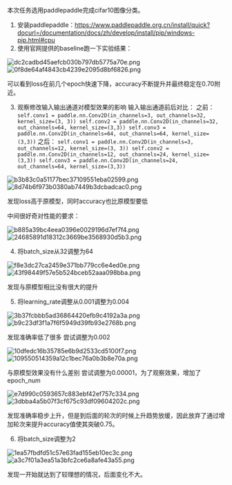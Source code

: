 本次任务选用paddlepaddle完成cifar10图像分类。
1. 安装paddlepaddle：https://www.paddlepaddle.org.cn/install/quick?docurl=/documentation/docs/zh/develop/install/pip/windows-pip.html#cpu
2. 使用官网提供的baseline跑一下实验结果：

![dc2cadbd45aefcb030b797db5775a70e.png](../_resources/ef0ec73668f546039db5272515ca3d08.png)
![0f8de64af4843cb4239e2095d8bf6826.png](../_resources/373d94b1e70747d886f84687050f5ae5.png)

可以看到loss在前几个epoch快速下降，accuracy不断提升并最终稳定在0.70附近。

3. 观察修改输入输出通道对模型效果的影响
输入输出通道前后对比：
之前：
`self.conv1 = paddle.nn.Conv2D(in_channels=3, out_channels=32, kernel_size=(3, 3))
self.conv2 = paddle.nn.Conv2D(in_channels=32, out_channels=64, kernel_size=(3,3))
self.conv3 = paddle.nn.Conv2D(in_channels=64, out_channels=64, kernel_size=(3,3))`
之后：
`self.conv1 = paddle.nn.Conv2D(in_channels=3, out_channels=12, kernel_size=(3, 3))
self.conv2 = paddle.nn.Conv2D(in_channels=12, out_channels=24, kernel_size=(3,3))
self.conv3 = paddle.nn.Conv2D(in_channels=24, out_channels=64, kernel_size=(3,3))`

![b3b83c0a51177bec37109551eba02599.png](../_resources/99c27446d39f4f26a031a5054487e249.png)
![8d74b6f973b0380ab7449b3dcbadcac0.png](../_resources/db4aa36f3e184b8d930ee9d989989479.png)

发现loss高于原模型，同时accuracy也比原模型要低

中间很好奇对性能的要求：

![b885a39bc4eea0396e0029196d7ef7f4.png](../_resources/4682eb3aeae948d2aea71f04866ecbfd.png)
![24685891d18312c3669be3568930d5b3.png](../_resources/bd0ae5d95579481eb9441a2fa5260c46.png)

4. 将batch_size从32调整为64

![f8e3dc27ca2459e371bb779cc6e4ed0e.png](../_resources/f2aff9c47a0343a8b999bf593d0387cb.png)
![43f98449f57e5b524bceb52aaa098bba.png](../_resources/c9b794b616164b0185d18884bca5bab1.png)

发现与原模型相比没有很大的提升

5. 将learning_rate调整从0.001调整为0.004

![3b37fcbbb5ad36864420efb9c4192a3a.png](../_resources/69c3455cb70047beab6c4416a3c095fd.png)
![b9c23df3f1a7f6f5949d39fb93e2768b.png](../_resources/c889db72303a43ef8d12407be0a3e1c4.png)

发现准确率低了很多
尝试调整为0.002

![10dfedc16b35785e6b9d2533cd5100f7.png](../_resources/d6ea4d5b10ec407394dc918785e66c72.png)
![109550514359a12c1bec76a0b3b8e70a.png](../_resources/5c285941ff304219994a40b3023faef1.png)

与原模型效果没有什么差别
尝试调整为0.00001，为了观察效果，增加了epoch_num

![e7d990c0593657c883ebf42ef757c334.png](../_resources/3386220689074b27bcf6278eb7a650a7.png)
![3dbba4a5b07f3cf675c93df09604202c.png](../_resources/64704caefeb14d8abee9aa6844689a7c.png)

发现准确率稳步上升，但是到后面的轮次的时候上升趋势放缓，因此放弃了通过增加轮次来提升accuracy值使其突破0.75。

6. 将batch_size调整为2

![1ea57fbdfd51c57e63fad155eb10ec3c.png](../_resources/7fef156e897342ff8937ef72a7c85906.png)
![a3c7f01a3ea51a3bfc2ce6a8afe43a55.png](../_resources/5fce44d83eaf4d0cb5870875e80d7d1d.png)

发现一开始就达到了较理想的情况，后面变化不大。
